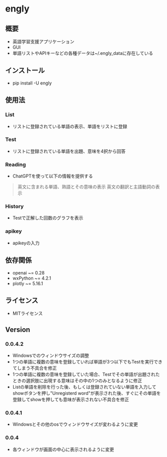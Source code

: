 # engly
## 概要
- 英語学習支援アプリケーション
- GUI
- 単語リストやAPIキーなどの各種データは~/.engly_dataに存在している
## インストール
- pip install -U engly
## 使用法
### List
- リストに登録されている単語の表示、単語をリストに登録
### Test
- リストに登録されている単語を出題、意味を4択から回答
### Reading
- ChatGPTを使って以下の情報を提供する
> 英文に含まれる単語、熟語とその意味の表示
> 英文の翻訳と主語動詞の表示
### History
- Testで正解した回数のグラフを表示
### apikey
- apikeyの入力
## 依存関係
- openai ~= 0.28
- wxPython ~= 4.2.1
- plotly ~= 5.16.1
## ライセンス
- MITライセンス
## Version
### 0.0.4.2
- Windowsでのウィンドウサイズの調整
- 1つの単語に複数の意味を登録していれば単語が3つ以下でもTestを実行できてしまう不具合を修正
- 1つの単語に複数の意味を登録していた場合、Testでその単語が出題されたときの選択肢に出現する意味はその中の1つのみとなるように修正
- Listの単語を削除を行った後、もしくは登録されていない単語を入力してshowボタンを押し"Unregisterd word"が表示された後、すぐにその単語を登録してshowを押しても意味が表示されない不具合を修正
### 0.0.4.1
- Windowsとその他のosでウィンドウサイズが変わるように変更
### 0.0.4
- 各ウィンドウが画面の中心に表示されるように変更